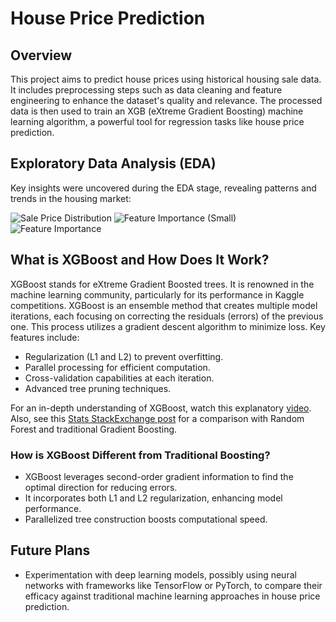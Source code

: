 # House Price Prediction

## Overview
This project aims to predict house prices using historical housing sale data. It includes preprocessing steps such as data cleaning and feature engineering to enhance the dataset's quality and relevance. The processed data is then used to train an XGB (eXtreme Gradient Boosting) machine learning algorithm, a powerful tool for regression tasks like house price prediction.

## Exploratory Data Analysis (EDA)
Key insights were uncovered during the EDA stage, revealing patterns and trends in the housing market:

![Sale Price Distribution](sale-price-distribution.png)
![Feature Importance (Small)](feature-importance-small.png)
![Feature Importance](feature-importance.png)

## What is XGBoost and How Does It Work?
XGBoost stands for eXtreme Gradient Boosted trees. It is renowned in the machine learning community, particularly for its performance in Kaggle competitions. XGBoost is an ensemble method that creates multiple model iterations, each focusing on correcting the residuals (errors) of the previous one. This process utilizes a gradient descent algorithm to minimize loss. Key features include:
- Regularization (L1 and L2) to prevent overfitting.
- Parallel processing for efficient computation.
- Cross-validation capabilities at each iteration.
- Advanced tree pruning techniques.

For an in-depth understanding of XGBoost, watch this explanatory [video](https://www.youtube.com/watch?v=PxgVFp5a0E4). Also, see this [Stats StackExchange post](https://stats.stackexchange.com/questions/173390/gradient-boosting-tree-vs-random-forest) for a comparison with Random Forest and traditional Gradient Boosting.

### How is XGBoost Different from Traditional Boosting?
- XGBoost leverages second-order gradient information to find the optimal direction for reducing errors.
- It incorporates both L1 and L2 regularization, enhancing model performance.
- Parallelized tree construction boosts computational speed.

## Future Plans
- Experimentation with deep learning models, possibly using neural networks with frameworks like TensorFlow or PyTorch, to compare their efficacy against traditional machine learning approaches in house price prediction.

